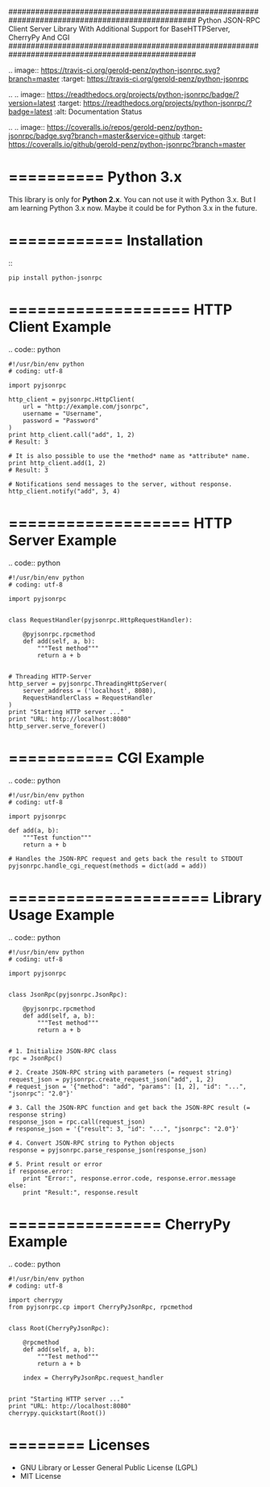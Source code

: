 ##################################################################################################
Python JSON-RPC Client Server Library With Additional Support for BaseHTTPServer, CherryPy And CGI
##################################################################################################

.. image:: https://travis-ci.org/gerold-penz/python-jsonrpc.svg?branch=master
        :target: https://travis-ci.org/gerold-penz/python-jsonrpc

.. .. image:: https://readthedocs.org/projects/python-jsonrpc/badge/?version=latest
        :target: https://readthedocs.org/projects/python-jsonrpc/?badge=latest
        :alt: Documentation Status

.. .. image:: https://coveralls.io/repos/gerold-penz/python-jsonrpc/badge.svg?branch=master&service=github
         :target: https://coveralls.io/github/gerold-penz/python-jsonrpc?branch=master


==========
Python 3.x
==========

This library is only for **Python 2.x**. You can not use it with Python 3.x. But I am learning Python 3.x now.
Maybe it could be for Python 3.x in the future.


============
Installation
============

::

    pip install python-jsonrpc


===================
HTTP Client Example
===================

.. code:: python

    #!/usr/bin/env python
    # coding: utf-8

    import pyjsonrpc

    http_client = pyjsonrpc.HttpClient(
        url = "http://example.com/jsonrpc",
        username = "Username",
        password = "Password"
    )
    print http_client.call("add", 1, 2)
    # Result: 3

    # It is also possible to use the *method* name as *attribute* name.
    print http_client.add(1, 2)
    # Result: 3

    # Notifications send messages to the server, without response.
    http_client.notify("add", 3, 4)


===================
HTTP Server Example
===================

.. code:: python

    #!/usr/bin/env python
    # coding: utf-8

    import pyjsonrpc


    class RequestHandler(pyjsonrpc.HttpRequestHandler):

        @pyjsonrpc.rpcmethod
        def add(self, a, b):
            """Test method"""
            return a + b


    # Threading HTTP-Server
    http_server = pyjsonrpc.ThreadingHttpServer(
        server_address = ('localhost', 8080),
        RequestHandlerClass = RequestHandler
    )
    print "Starting HTTP server ..."
    print "URL: http://localhost:8080"
    http_server.serve_forever()


===========
CGI Example
===========

.. code:: python

    #!/usr/bin/env python
    # coding: utf-8

    import pyjsonrpc

    def add(a, b):
        """Test function"""
        return a + b

    # Handles the JSON-RPC request and gets back the result to STDOUT
    pyjsonrpc.handle_cgi_request(methods = dict(add = add))


=====================
Library Usage Example
=====================

.. code:: python

    #!/usr/bin/env python
    # coding: utf-8

    import pyjsonrpc


    class JsonRpc(pyjsonrpc.JsonRpc):

        @pyjsonrpc.rpcmethod
        def add(self, a, b):
            """Test method"""
            return a + b


    # 1. Initialize JSON-RPC class
    rpc = JsonRpc()

    # 2. Create JSON-RPC string with parameters (= request string)
    request_json = pyjsonrpc.create_request_json("add", 1, 2)
    # request_json = '{"method": "add", "params": [1, 2], "id": "...", "jsonrpc": "2.0"}'

    # 3. Call the JSON-RPC function and get back the JSON-RPC result (= response string)
    response_json = rpc.call(request_json)
    # response_json = '{"result": 3, "id": "...", "jsonrpc": "2.0"}'

    # 4. Convert JSON-RPC string to Python objects
    response = pyjsonrpc.parse_response_json(response_json)

    # 5. Print result or error
    if response.error:
        print "Error:", response.error.code, response.error.message
    else:
        print "Result:", response.result


================
CherryPy Example
================

.. code:: python

    #!/usr/bin/env python
    # coding: utf-8

    import cherrypy
    from pyjsonrpc.cp import CherryPyJsonRpc, rpcmethod


    class Root(CherryPyJsonRpc):

        @rpcmethod
        def add(self, a, b):
            """Test method"""
            return a + b

        index = CherryPyJsonRpc.request_handler


    print "Starting HTTP server ..."
    print "URL: http://localhost:8080"
    cherrypy.quickstart(Root())


========
Licenses
========

- GNU Library or Lesser General Public License (LGPL)
- MIT License 

